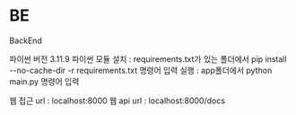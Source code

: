 # BE
BackEnd

파이썬 버전 3.11.9
파이썬 모듈 설치 : requirements.txt가 있는 폴더에서 pip install --no-cache-dir -r requirements.txt 명령어 입력
실행 : app폴더에서 python main.py 명령어 입력

웹 접근 url : localhost:8000
웹 api url : localhost:8000/docs
